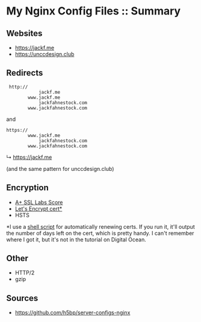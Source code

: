 # My Nginx Config Files :: Summary

## Websites
- https://jackf.me
- https://unccdesign.club

## Redirects

     http://
                jackf.me
            www.jackf.me
                jackfahnestock.com
            www.jackfahnestock.com

and

    https://
            www.jackf.me
                jackfahnestock.com
            www.jackfahnestock.com

↳ https://jackf.me

(and the same pattern for unccdesign.club)

## Encryption

- [A+ SSL Labs Score](https://www.ssllabs.com/ssltest/analyze.html?d=jackf.me&latest)
- [Let's Encrypt cert*](https://www.digitalocean.com/community/tutorials/how-to-secure-nginx-with-let-s-encrypt-on-ubuntu-14-04)
- HSTS

*I use a [shell script](https://github.com/jackfahnestock/nginx-config/blob/master/webroot/webroot-renew--jackf.me) for automatically renewing certs. If you run it, it'll output the number of days left on the cert, which is pretty handy. I can't remember where I got it, but it's not in the tutorial on Digital Ocean.

## Other

- HTTP/2
- gzip

## Sources

- https://github.com/h5bp/server-configs-nginx
